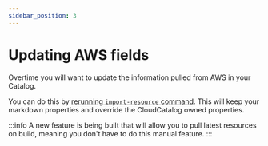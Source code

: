 ```yaml
---
sidebar_position: 3
---
```


# Updating AWS fields

Overtime you will want to update the information pulled from AWS in your Catalog.

You can do this by [rerunning `import-resource` command](/docs/overview/guides/resources/AWS/AppSync/adding-resource). This will keep your markdown properties and override the CloudCatalog owned properties.

:::info
A new feature is being built that will allow you to pull latest resources on build, meaning you don't have to do this manual feature.
:::